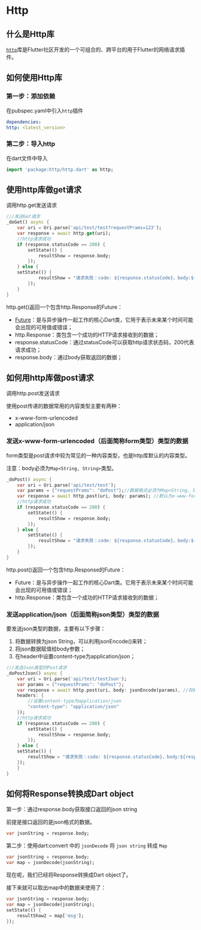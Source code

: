 # Http

## 什么是Http库

[`http`](https://pub.dev/packages/http)库是Flutter社区开发的一个可组合的、跨平台的用于Flutter的网络请求插件。

## 如何使用Http库

### 第一步：添加依赖

在pubspec.yaml中引入`http`插件

```yaml
dependencies:
http: <latest_version>
```

### 第二步：导入http

在dart文件中导入

```dart
import 'package:http/http.dart' as http;
```

## 使用http库做get请求

调用http.get发送请求

```dart
///发送Get请求
_doGet() async {
    var uri = Uri.parse('api/test/test?requestPrams=123');
    var response = await http.get(uri);
    //http请求成功
    if (response.statusCode == 200) {
        setState(() {
            resultShow = response.body;
        });
    } else {
    setState(() {
            resultShow = "请求失败：code: ${response.statusCode}，body:${response.body}";
        });
    }
}
```

http.get()返回一个包含http.Response的Future：

- [Future](https://api.flutter.dev/flutter/dart-async/Future-class.html)：是与异步操作一起工作的核心Dart类，它用于表示未来某个时间可能会出现的可用值或错误；
- http.Response：类包含一个成功的HTTP请求接收到的数据；
- response.statusCode：通过statusCode可以获取http请求状态码，200代表请求成功；
- response.body：通过body获取返回的数据；

## 如何用http库做post请求

调用http.post发送请求

使用post传递的数据常用的内容类型主要有两种：

- x-www-form-urlencoded
- application/json

### 发送x-www-form-urlencoded（后面简称form类型）类型的数据

form类型是post请求中较为常见的一种内容类型，也是http库默认的内容类型。

注意：body必须为`Map<String, String>`类型。

```dart
_doPost() async {
    var uri = Uri.parse('api/test/test');
    var params = {"requestPrams": "doPost"};//数据格式必须为Map<String, String>
    var response = await http.post(uri, body: params); //默认为x-www-form-urlencoded 格式，所以可以不用设置content-type
    //http请求成功
    if (response.statusCode == 200) {
        setState(() {
            resultShow = response.body;
        });
    } else {
        setState(() {
            resultShow = "请求失败：code: ${response.statusCode}，body:${response.body}";
        });
    }
}
```

http.post()返回一个包含http.Response的Future：

- Future：是与异步操作一起工作的核心Dart类。它用于表示未来某个时间可能会出现的可用值或错误；
- http.Response：类包含一个成功的HTTP请求接收到的数据；

### 发送application/json（后面简称json类型）类型的数据

要发送json类型的数据，主要有以下步骤：

1. 将数据转换为json String，可以利用jsonEncode()来转；
2. 将json数据赋值给body参数；
3. 在header中设置content-type为application/json；

```dart
///发送Json类型的Post请求
_doPostJson() async {
    var uri = Uri.parse('api/test/testJson');
    var params = {"requestPrams": "doPost"};
    var response = await http.post(uri, body: jsonEncode(params), //将数据转成string
    headers: {
        //设置content-type为application/json
        "content-type": "application/json"
    });
    //http请求成功
    if (response.statusCode == 200) {
        setState(() {
            resultShow = response.body;
        });
    } else {
    setState(() {
        resultShow = "请求失败：code: ${response.statusCode}，body:${response.body}";
    });
    }
}
```

## 如何将Response转换成Dart object

第一步：通过response.body获取接口返回的json string

前提是接口返回的是json格式的数据。

```dart
var jsonString = response.body;
```

第二步：使用dart:convert 中的 `jsonDecode` 将 `json string` 转成 `Map`

```dart
var jsonString = response.body;
var map = jsonDecode(jsonString);
```

现在呢，我们已经将Response转换成Dart object了。

接下来就可以取出map中的数据来使用了：

```dart
var jsonString = response.body;
var map = jsonDecode(jsonString);
setState(() {
    resultShow2 = map['msg'];
});
```
